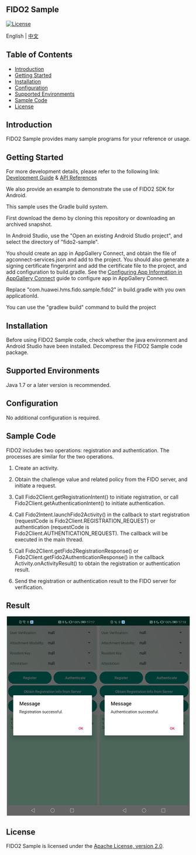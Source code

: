 ## FIDO2 Sample
[![License](https://img.shields.io/badge/Docs-hmsguides-brightgreen)](https://developer.huawei.com/consumer/en/doc/development/HMS-Guides/FIDO2_Overview)

English | [中文](README_ZH.md)

## Table of Contents

 * [Introduction](#introduction)
 * [Getting Started](#getting-started)
 * [Installation](#installation)
 * [Configuration ](#configuration )
 * [Supported Environments](#supported-environments)
 * [Sample Code](#sample-code)
 * [License](#license)


## Introduction
FIDO2 Sample provides many sample programs for your reference or usage.

## Getting Started
For more development details, please refer to the following link: [Development Guide](https://developer.huawei.com/consumer/en/doc/development/HMS-Guides/FIDO2_Overview) & [API References](https://developer.huawei.com/consumer/en/doc/development/HMS-References/FIDO2Packagecomhuaweihmssupportapifidofido2)

We also provide an example to demonstrate the use of FIDO2 SDK for Android.

This sample uses the Gradle build system.

First download the demo by cloning this repository or downloading an archived snapshot.

In Android Studio, use the "Open an existing Android Studio project", and select the directory of "fido2-sample".

You should create an app in AppGallery Connect, and obtain the file of agconnect-services.json and add to the project. You should also generate a signing certificate fingerprint and add the certificate file to the project, and add configuration to build.gradle. See the [Configuring App Information in AppGallery Connect](https://developer.huawei.com/consumer/en/doc/development/HMS-Guides/hms-map-configuringinagc) guide to configure app in AppGallery Connect.

Replace "com.huawei.hms.fido.sample.fido2" in build.gradle with you own applicationId.

You can use the "gradlew build" command to build the project

## Installation
Before using FIDO2 Sample code, check whether the java environment and Android Studio have been installed.
Decompress the FIDO2 Sample code package.

## Supported Environments
Java 1.7 or a later version is recommended.

## Configuration
No additional configuration is required.


## Sample Code

FIDO2 includes two operations: registration and authentication. The processes are similar for the two operations.

1. Create an activity.

2. Obtain the challenge value and related policy from the FIDO server, and initiate a request.

3. Call Fido2Client.getRegistrationIntent() to initiate registration, or call Fido2Client.getAuthenticationIntent() to initiate authentication.

4. Call Fido2Intent.launchFido2Activity() in the callback to start registration (requestCode is Fido2Client.REGISTRATION_REQUEST) or authentication (requestCode is Fido2Client.AUTHENTICATION_REQUEST). The callback will be executed in the main thread.

5. Call Fido2Client.getFido2RegistrationResponse() or Fido2Client.getFido2AuthenticationResponse() in the callback Activity.onActivityResult() to obtain the registration or authentication result.

6. Send the registration or authentication result to the FIDO server for verification.


## Result
<center class="half">
<img src="images/registration_result.png" width=250><img src="images/authentication_result.png" width=250>
</center>

##  License
FIDO2 Sample is licensed under the [Apache License, version 2.0](http://www.apache.org/licenses/LICENSE-2.0).

